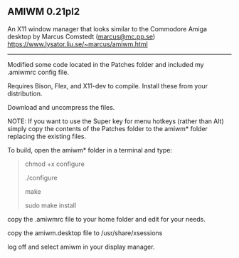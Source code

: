 AMIWM 0.21pl2
-------------
An X11 window manager that looks similar to the Commodore Amiga desktop 
by Marcus Comstedt (marcus@mc.pp.se)
https://www.lysator.liu.se/~marcus/amiwm.html

-------------
Modified some code located in the Patches folder and included my .amiwmrc config file.

Requires Bison, Flex, and X11-dev to compile. Install these from your distribution. 

Download and uncompress the files.

NOTE: If you want to use the Super key for menu hotkeys (rather than Alt) simply copy the
contents of the Patches folder to the amiwm* folder replacing the existing files.

To build, open the amiwm* folder in a terminal and type:

  >chmod +x configure
  >
  >./configure
  >
  >make
  >
  >sudo make install
 

copy the .amiwmrc file to your home folder and edit for your needs.

copy the amiwm.desktop file to /usr/share/xsessions

log off and select amiwm in your display manager.
